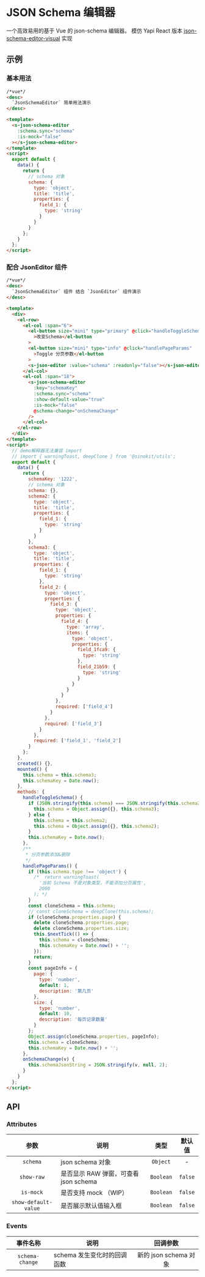 # JSON Schema 编辑器

一个高效易用的基于 Vue 的 json-schema 编辑器。 模仿 Yapi React 版本 [json-schema-editor-visual](https://github.com/YMFE/json-schema-editor-visual) 实现

## 示例

### 基本用法

```html
/*vue*/
<desc>
  `JsonSchemaEditor` 简单用法演示
</desc>

<template>
  <s-json-schema-editor
    :schema.sync="schema"
    :is-mock="false"
  ></s-json-schema-editor>
</template>
<script>
  export default {
    data() {
      return {
        // schema 对象
        schema: {
          type: 'object',
          title: 'title',
          properties: {
            field_1: {
              type: 'string'
            }
          }
        }
      };
    }
  };
</script>
```

### 配合 JsonEditor 组件

```html
/*vue*/
<desc>
  `JsonSchemaEditor` 组件 结合 `JsonEditor` 组件演示
</desc>

<template>
  <div>
    <el-row>
      <el-col :span="6">
        <el-button size="mini" type="primary" @click="handleToggleSchema"
          >改变Schema</el-button
        >
        <el-button size="mini" type="info" @click="handlePageParams"
          >Toggle 分页参数</el-button
        >
        <s-json-editor :value="schema" :readonly="false"></s-json-editor>
      </el-col>
      <el-col :span="18">
        <s-json-schema-editor
          :key="schemaKey"
          :schema.sync="schema"
          :show-default-value="true"
          :is-mock="false"
          @schema-change="onSchemaChange"
        />
      </el-col>
    </el-row>
  </div>
</template>
<script>
  // demo解释器无法兼容 import
  // import { warningToast, deepClone } from '@sinokit/utils';
  export default {
    data() {
      return {
        schemaKey: '1222',
        // schema 对象
        schema: {},
        schema2: {
          type: 'object',
          title: 'title',
          properties: {
            field_1: {
              type: 'string'
            }
          }
        },
        schema3: {
          type: 'object',
          title: 'title',
          properties: {
            field_1: {
              type: 'string'
            },
            field_2: {
              type: 'object',
              properties: {
                field_3: {
                  type: 'object',
                  properties: {
                    field_4: {
                      type: 'array',
                      items: {
                        type: 'object',
                        properties: {
                          field_1fca9: {
                            type: 'string'
                          },
                          field_21b59: {
                            type: 'string'
                          }
                        }
                      }
                    }
                  },
                  required: ['field_4']
                }
              },
              required: ['field_3']
            }
          },
          required: ['field_1', 'field_2']
        }
      };
    },
    created() {},
    mounted() {
      this.schema = this.schema3;
      this.schemaKey = Date.now();
    },
    methods: {
      handleToggleSchema() {
        if (JSON.stringify(this.schema) === JSON.stringify(this.schema2)) {
          this.schema = Object.assign({}, this.schema3);
        } else {
          this.schema = this.schema2;
          this.schema = Object.assign({}, this.schema2);
        }
        this.schemaKey = Date.now();
      },
      /**
       * 分页参数添加&删除
       */
      handlePageParams() {
        if (this.schema.type !== 'object') {
          /*  return warningToast(
            '当前 Schema 不是对象类型，不能添加分页属性',
            2000
          ); */
        }
        const cloneSchema = this.schema;
        // const cloneSchema = deepClone(this.schema);
        if (cloneSchema.properties.page) {
          delete cloneSchema.properties.page;
          delete cloneSchema.properties.size;
          this.$nextTick(() => {
            this.schema = cloneSchema;
            this.schemaKey = Date.now() + '';
          });
          return;
        }
        const pageInfo = {
          page: {
            type: 'number',
            default: 1,
            description: '第几页'
          },
          size: {
            type: 'number',
            default: 10,
            description: '每页记录数量'
          }
        };
        Object.assign(cloneSchema.properties, pageInfo);
        this.schema = cloneSchema;
        this.schemaKey = Date.now() + '';
      },
      onSchemaChange(v) {
        this.schemaJsonString = JSON.stringify(v, null, 2);
      }
    }
  };
</script>
```

## API

### Attributes

|         参数         | 说明                                  |   类型    | 默认值  |
| :------------------: | ------------------------------------- | :-------: | :-----: |
|       `schema`       | json schema 对象                      | `Object`  |    -    |
|      `show-raw`      | 是否显示 RAW 弹窗，可查看 json schema | `Boolean` | `false` |
|      `is-mock`       | 是否支持 mock （WIP）                 | `Boolean` | `false` |
| `show-default-value` | 是否展示默认值输入框                  | `Boolean` | `false` |

### Events

|    事件名称     | 说明                        |       回调参数        |
| :-------------: | --------------------------- | :-------------------: |
| `schema-change` | schema 发生变化时的回调函数 | 新的 json schema 对象 |
